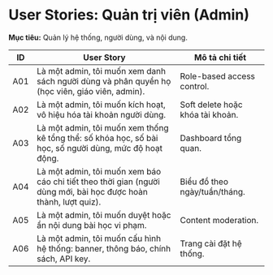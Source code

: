 # User Stories: Quản trị viên (Admin)

**Mục tiêu:** Quản lý hệ thống, người dùng, và nội dung.

| ID  | User Story                                                                                                       | Mô tả chi tiết                   |
| --- | ---------------------------------------------------------------------------------------------------------------- | -------------------------------- |
| A01 | Là một admin, tôi muốn xem danh sách người dùng và phân quyền họ (học viên, giáo viên, admin).                   | Role-based access control.       |
| A02 | Là một admin, tôi muốn kích hoạt, vô hiệu hóa tài khoản người dùng.                                              | Soft delete hoặc khóa tài khoản. |
| A03 | Là một admin, tôi muốn xem thống kê tổng thể: số khóa học, số bài học, số người dùng, mức độ hoạt động.          | Dashboard tổng quan.             |
| A04 | Là một admin, tôi muốn xem báo cáo chi tiết theo thời gian (người dùng mới, bài học được hoàn thành, lượt quiz). | Biểu đồ theo ngày/tuần/tháng.    |
| A05 | Là một admin, tôi muốn duyệt hoặc ẩn nội dung bài học vi phạm.                                                   | Content moderation.              |
| A06 | Là một admin, tôi muốn cấu hình hệ thống: banner, thông báo, chính sách, API key.                                | Trang cài đặt hệ thống.          |